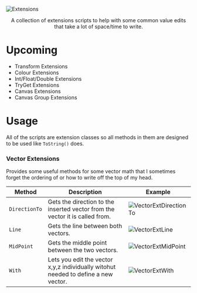 ![Extensions](https://user-images.githubusercontent.com/33253710/158135407-70469d3b-13b7-4dfb-b053-12c3c2a709c1.jpg)

<p align=center>A collection of extensions scripts to help with some common value edits that take a lot of space/time to write.</p>

# Upcoming
- Transform Extensions
- Colour Extensions
- Int/Float/Double Extensions
- TryGet Extensions
- Canvas Extensions
- Canvas Group Extensions

# Usage

All of the scripts are extension classes so all methods in them are designed to be used like <code>ToString()</code> does. 

### Vector Extensions
Provides some useful methods for some vector math that I sometimes forget the ordering of or how to write off the top of my head.

Method | Description | Example
--- | --- | ---
<code>DirectionTo</code> | Gets the direction to the inserted vector from the vector it is called from. | ![VectorExtDirectionTo](https://user-images.githubusercontent.com/33253710/160922330-a61d4771-b177-4b21-8892-c104216546ef.png)
<code>Line</code> | Gets the line between both vectors. | ![VectorExtLine](https://user-images.githubusercontent.com/33253710/160922335-78a06900-3172-4ba2-9b01-cd69d5a1090f.png)
<code>MidPoint</code> | Gets the middle point between the two vectors. | ![VectorExtMidPoint](https://user-images.githubusercontent.com/33253710/160922337-25f5529f-a057-4af5-b748-deb5d478d3cc.png)
<code>With</code> | Lets you edit the vector x,y,z individually witohut needed to define a new vector. | ![VectorExtWith](https://user-images.githubusercontent.com/33253710/160922340-593c2ad1-cff7-4bba-b02a-06cbd0d9cc6d.png)

